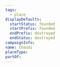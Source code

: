 ```yaml
---
tags:
  - place
displayDefaults:
  startStatus: founded
  startPrefix: founded
  endPrefix: destroyed
  endStatus: destroyed
campaignInfo: 
name: Chaudi
placeType: 
partOf:
---
```

